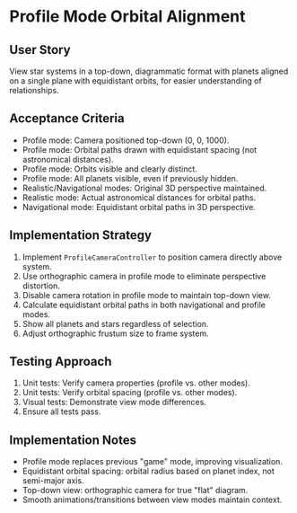# Profile Mode Orbital Alignment

## User Story
View star systems in a top-down, diagrammatic format with planets aligned on a single plane with equidistant orbits, for easier understanding of relationships.

## Acceptance Criteria
- Profile mode: Camera positioned top-down (0, 0, 1000).
- Profile mode: Orbital paths drawn with equidistant spacing (not astronomical distances).
- Profile mode: Orbits visible and clearly distinct.
- Profile mode: All planets visible, even if previously hidden.
- Realistic/Navigational modes: Original 3D perspective maintained.
- Realistic mode: Actual astronomical distances for orbital paths.
- Navigational mode: Equidistant orbital paths in 3D perspective.

## Implementation Strategy
1. Implement `ProfileCameraController` to position camera directly above system.
2. Use orthographic camera in profile mode to eliminate perspective distortion.
3. Disable camera rotation in profile mode to maintain top-down view.
4. Calculate equidistant orbital paths in both navigational and profile modes.
5. Show all planets and stars regardless of selection.
6. Adjust orthographic frustum size to frame system.

## Testing Approach
1. Unit tests: Verify camera properties (profile vs. other modes).
2. Unit tests: Verify orbital spacing (profile vs. other modes).
3. Visual tests: Demonstrate view mode differences.
4. Ensure all tests pass.

## Implementation Notes
- Profile mode replaces previous "game" mode, improving visualization.
- Equidistant orbital spacing: orbital radius based on planet index, not semi-major axis.
- Top-down view: orthographic camera for true "flat" diagram.
- Smooth animations/transitions between view modes maintain context. 
